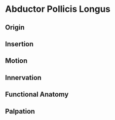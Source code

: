 # Abductor Pollicis Longus
## Origin
## Insertion
## Motion
## Innervation
## Functional Anatomy
## Palpation
